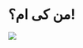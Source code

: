 # من کی ام؟!

<img align="center" src="https://github.com/saeidho/saeidho/assets/49596818/f4eb3f95-1281-4c46-9fe2-7ddfadf40b86.svg">
